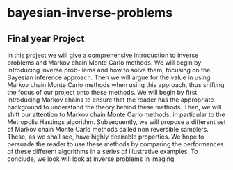# bayesian-inverse-problems
## Final year Project

In this project we will give a comprehensive introduction to inverse problems and Markov chain Monte Carlo methods. We will begin by introducing inverse prob- lems and how to solve them, focusing on the Bayesian inference approach. Then we will argue for the value in using Markov chain Monte Carlo methods when using this approach, thus shifting the focus of our project onto these methods.
We will begin by first introducing Markov chains to ensure that the reader has the appropriate background to understand the theory behind these methods. Then, we will shift our attention to Markov chain Monte Carlo methods, in particular to the Metropolis Hastings algorithm. Subsequently, we will propose a different set of Markov chain Monte Carlo methods called non reversible samplers. These, as we shall see, have highly desirable properties. We hope to persuade the reader to use these methods by comparing the performances of these different algorithms in a series of illustrative examples. To conclude, we look will look at inverse problems in imaging.
